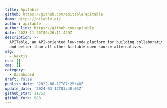 ```yaml
---
title: Apitable
github: https://github.com/apitable/apitable
demo: https://aitable.ai/
author: apitable
author_link: https://github.com/apitable
date: 2023-11-26T09:26:11.429Z
description: >-
  APITable, an API-oriented low-code platform for building collaborative apps
  and better than all other Airtable open-source alternatives.
ssg:
  - Nextjs
css: []
cms: []
category:
  - Dashboard
draft: false
publish_date: '2022-08-17T07:25:40Z'
update_date: '2024-03-12T03:40:05Z'
github_star: 11753
github_fork: 988
---
```

